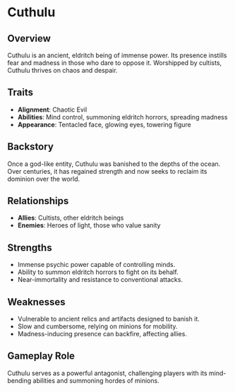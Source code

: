 # Cuthulu

## Overview
Cuthulu is an ancient, eldritch being of immense power. Its presence instills fear and madness in those who dare to oppose it. Worshipped by cultists, Cuthulu thrives on chaos and despair.

## Traits
- **Alignment**: Chaotic Evil
- **Abilities**: Mind control, summoning eldritch horrors, spreading madness
- **Appearance**: Tentacled face, glowing eyes, towering figure

## Backstory
Once a god-like entity, Cuthulu was banished to the depths of the ocean. Over centuries, it has regained strength and now seeks to reclaim its dominion over the world.

## Relationships
- **Allies**: Cultists, other eldritch beings
- **Enemies**: Heroes of light, those who value sanity

## Strengths
- Immense psychic power capable of controlling minds.
- Ability to summon eldritch horrors to fight on its behalf.
- Near-immortality and resistance to conventional attacks.

## Weaknesses
- Vulnerable to ancient relics and artifacts designed to banish it.
- Slow and cumbersome, relying on minions for mobility.
- Madness-inducing presence can backfire, affecting allies.

## Gameplay Role
Cuthulu serves as a powerful antagonist, challenging players with its mind-bending abilities and summoning hordes of minions.